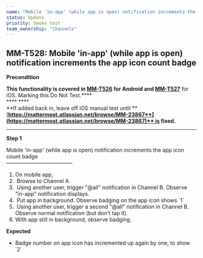 ```yaml
---
name: "Mobile 'in-app' (while app is open) notification increments the app icon count badge"
status: Update
priority: Smoke test
team_ownership: "Channels"
---
```


## MM-T528: Mobile 'in-app' (while app is open) notification increments the app icon count badge

**Precondition**

**This functionality is covered in [MM-T526](https://mattermost.atlassian.net/projects/MM?selectedItem=com.atlassian.plugins.atlassian-connect-plugin%3Acom.kanoah.test-manager__main-project-page#!/testCase/MM-T526) for Android and **[****MM-T527****](https://mattermost.atlassian.net/projects/MM?selectedItem=com.atlassian.plugins.atlassian-connect-plugin%3Acom.kanoah.test-manager__main-project-page#!/testCase/MM-T527)**** for iOS. Marking this Do Not Test.****\
**** ****\
**If added back in, leave off iOS manual test until **[**https://mattermost.atlassian.net/browse/MM-23867**](https://mattermost.atlassian.net/browse/MM-23867)** is fixed.**

---

**Step 1**

Mobile 'in-app' (while app is open) notification increments the app icon count badge\
–––––––––––––––––––––––––

1. On mobile app,
2.  Browse to Channel A
3.  Using another user, trigger "@all" notification in Channel B. Observe "in-app" notification displays.
4.  Put app in background. Observe badging on the app icon shows \`1\`
5.  Using another user, trigger a second "@all" notification in Channel B. Observe normal notification (but don't tap it).
6. With app still in background, observe badging.

**Expected**

- Badge number on app icon has incremented up again by one, to show \`2\`
